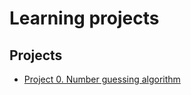 # Learning projects

## Projects

* [Project 0. Number guessing algorithm](https://github.com/Rozenheart/Guess_the_number/tree/mainn/Guess/project_0)

